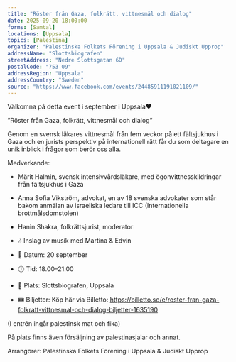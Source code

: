 ```yaml
---
title: "Röster från Gaza, folkrätt, vittnesmål och dialog"
date: 2025-09-20 18:00:00
forms: [Samtal]
locations: [Uppsala]
topics: [Palestina]
organizer: "Palestinska Folkets Förening i Uppsala & Judiskt Upprop"
addressName: "Slottsbiografen"
streetAddress: "Nedre Slottsgatan 6D"
postalCode: "753 09"
addressRegion: "Uppsala"
addressCountry: "Sweden"
source: "https://www.facebook.com/events/24485911191021109/"
---
```

Välkomna på detta event i september i Uppsala❤️

”Röster från Gaza, folkrätt, vittnesmål och dialog”

Genom en svensk läkares vittnesmål från fem veckor på ett fältsjukhus i Gaza och en jurists perspektiv på internationell rätt får du som deltagare en unik inblick i frågor som berör oss alla.

Medverkande:
- Märit Halmin, svensk intensivvårdsläkare, med ögonvittnesskildringar från fältsjukhus i Gaza
- Anna Sofia Vikström, advokat, en av 18 svenska advokater som står bakom anmälan av israeliska ledare till ICC (Internationella brottmålsdomstolen)
- Hanin Shakra, folkrättsjurist, moderator

- 🎶 Inslag av musik med Martina & Edvin
- 📅 Datum: 20 september
- 🕕 Tid: 18.00–21.00
- 📍 Plats: Slottsbiografen, Uppsala
- 🎟️ Biljetter: Köp här via Billetto: https://billetto.se/e/roster-fran-gaza-folkratt-vittnesmal-och-dialog-biljetter-1635190

(I entrén ingår palestinsk mat och fika)

På plats finns även försäljning av palestinasjalar och annat.

Arrangörer: Palestinska Folkets Förening i Uppsala & Judiskt Upprop 